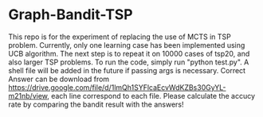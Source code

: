 # Graph-Bandit-TSP
This repo is for the experiment of replacing the use of MCTS in TSP problem.
Currently, only one learning case has been implemented using UCB algorithm. The next step is to repeat it on 10000 cases of tsp20, and also larger TSP problems.
To run the code, simply run "python test.py". A shell file will be added in the future if passing args is necessary.
Correct Answer can be download from https://drive.google.com/file/d/1lmQh1SYFlcaEcvWdKZBs30GyYL-m21nb/view, each line correspond to each file. Please calculate the accucy rate by comparing the bandit result with the answers! 
